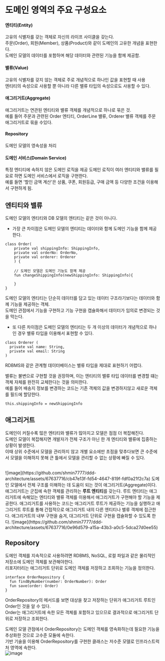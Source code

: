 # 도메인 영역의 주요 구성요소
####  엔티티(Entity)
고유의 식별자를 갖는 객체로 자신의 라이프 사이클을 갖는다.  
주문(Order), 회원(Member), 상품(Product)와 같이 도메인의 고유한 개념을 표현한다.  
도메인 모델의 데이터를 포함하며 해당 데이터와 관련된 기능을 함께 제공함.  

#### 밸류(Value)
고유의 식별자를 갖지 않는 객체로 주로 개념적으로 하나인 값을 표현할 때 사용  
엔티티의 속성으로 사용할 뿐 아니라 다른 밸류 타입의 속성으로도 사용할 수 있다.  

#### 애그리거트(Aggregate)
애그리거트는 연관된 엔티티와 밸류 객체를 개념적으로 하나로 묶은 것.  
예를 들어 주문과 관련된 Order 엔티티, OrderLine 밸류, Orderer 밸류 객체를 주문 애그리거트로 묶을 수있다.  

#### Repository 
도메인 모델의 영속성을 처리

#### 도메인 서비스(Domain Service)
특정 엔티티에 속하지 않은 도메인 로직을 제공
도메인 로직이 여러 엔티티와 밸류를 필요로 하면 도메인 서비스에서 로직을 구현한다.  
예를 들면 '할인 금액 계산'은 상품, 쿠폰, 회원등급, 구매 금액 등 다양한 조건을 이용해서 구현하게 됨.  

## 엔티티와 밸류
도메인 모델의 엔티티와 DB 모델의 엔티티는 같은 것이 아니다.  
* 가장 큰 차이점은 도메인 모델의 엔티티는 데이터와 함께 도메인 기능을 함께 제공한다.  

```
class Order(
    private val shippingInfo: ShippingInfo,
    private val orderNo: OrderNo,
    private val orderer: Orderer
    ) {

    // 도메인 모델은 도메인 기능도 함께 제공
    fun changeShippingInfo(newShippingInfo: ShippingInfo){
        
    }
}
```
도메인 모델의 엔티티는 단순히 데이터를 담고 있는 데이터 구조라기보다는 데이터와 함께 기능을 제공하는 객체.  
도메인 관점에서 기능을 구현하고 기능 구현을 캡슐화해서 데이터가 임의로 변경되는 것을 막는다.  

* 또 다른 차이점은 도메인 모델의 엔티티는 두 개 이상의 데이터가 개념적으로 하나인 경우 밸류 타입을 이용해서 표현할 수 있다.
```
class Orderer (
  private val name: String,
  private val email: String
)
```

RDBMS와 같은 관계형 데이터베이스는 밸류 타입을 제대로 표현하기 어렵다.  

밸류는 불변으로 구현할 것을 권장하며, 이는 엔티티의 밸류 타입 데이터를 변경할 떄는 객체 자체를 완전히 교체한다는 것을 의미한다.  
예를 들어 배송지 정보를 변경하는 코드는 기존 객체의 값을 변경하지않고 새로운 객체를 필드에 할당한다.  
```
this.shippingInfo = newShippingInfo
```

## 애그리거트
도메인이 커질수록 많은 엔티티와 밸류가 많아지고 모델은 점점 더 복잡해진다.  
도메인 모델이 복잡해지면 개발자가 전체 구조가 아닌 한 개 엔티티와 밸류에 집중하는 상황이 발생한다.  
이때 상위 수준에서 모델을 관리하지 않고 개별 요소에만 초점을 맞추다보면 큰 수준에서 모델을 이해하지 못해 큰 틀에서 모델을 관리할 수 없는 상황에 빠질 수 있다.  

<br>  
![image](https://github.com/shmin7777/ddd-architecture/assets/67637716/cb47e13f-fd54-4647-819f-fdf0a21f2c7a)  
도메인 모델에서 전체 구조를 이해하는 데 도움이 되는 것이 애그리거트(Aggregate)이다.  
애그리거트는 군집에 속한 객체를 관리하는 <b>루트 엔티티</b>를 갖는다.  
루트 엔티티는 애그리거트에 속해있는 엔티티와 밸류 객체를 이용해서 애그리거트가 구현해야 할 기능을 제공한다.  
애그리거트를 사용하는 코드는 애그리거트 루트가 제공하는 기능을 실행하고 애그리거트 루트를 통해 간접적으로 애그리거트 내의 다른 엔티티나 밸류 객체에 접근한다.  
애그리거트의 내부 구현을 숨겨, 대그리거트 단위로 구현을 캡슐화할 수 있도록 한다.  
![image](https://github.com/shmin7777/ddd-architecture/assets/67637716/0e96d579-a15a-43b3-a0c5-5dca27d0ee55)  

## Repository
도메인 객체를 지속적으로 사용하려면 RDBMS, NoSQL, 로컬 파일과 같은 물리적인 저장소에 도메인 객체를 보관해야한다.  
리포지터리는 애그리거트 단위로 도메인 객체를 저장하고 조회하는 기능을 정의한다.  
```
interface OrderRepository {
  fun findByNumber(number: OrderNumber): Order
  fun save(order: Order)
}
```
OrderRepository의 메서드를 보면 대상을 찾고 저장하는 단위가 애그리거트 루트인 Order인 것을 알 수 있다.  
Order는 애그리거트에 속한 모든 객체를 포함하고 있으므로 결과적으로 애그리거트 단위로 저장하고 조회한다.  

도메인 모델 관점에서 OrderRepository는 도메인 객체를 영속화하는데 필요한 기능을 추상화한 것으로 고수준 모듈에 속한다.  
기반 기술을 이용해 OrderRepository를 구현한 클래스는 저수준 모델로 인프라스트럭처 영역에 속한다.  
![image](https://github.com/shmin7777/ddd-architecture/assets/67637716/e0a65da7-95bf-4a92-8699-839b61af9bc5)  

 









